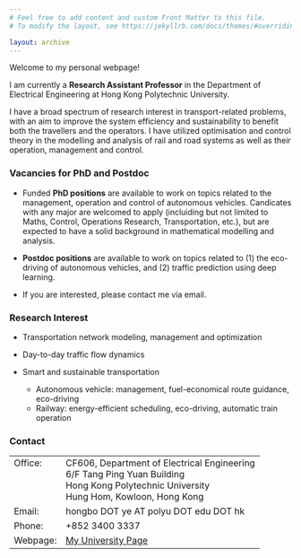 ```yaml
---
# Feel free to add content and custom Front Matter to this file.
# To modify the layout, see https://jekyllrb.com/docs/themes/#overriding-theme-defaults

layout: archive
---
```


Welcome to my personal webpage!

I am currently a **Research Assistant Professor** in the Department of Electrical Engineering at Hong Kong Polytechnic University.

I have a broad spectrum of research interest in transport-related problems, with an aim to improve the system efficiency and sustainability to benefit both the travellers and the operators.  I have utilized optimisation and control theory in the modelling and analysis of rail and road systems as well as their operation, management and control.

### Vacancies for PhD and Postdoc

- Funded **PhD positions** are available to work on topics related to the management, operation and control of autonomous vehicles. Candicates with any major are welcomed to apply (incluiding but not limited to Maths, Control, Operations Research, Transportation, etc.), but are expected to have a solid background in mathematical modelling and analysis.

- **Postdoc positions** are available to work on topics related to (1) the eco-driving of autonomous vehicles, and (2) traffic prediction using deep learning.

- If you are interested, please contact me via email.

### Research Interest

- Transportation network modeling, management and optimization

- Day-to-day traffic flow dynamics

- Smart and sustainable transportation
  - Autonomous vehicle: management, fuel-economical route guidance, eco-driving
  - Railway: energy-efficient scheduling, eco-driving, automatic train operation

<!-- - Railway operation and control
# - Eco-driving (trains and cars) -->

### Contact

<table style="font-size: 16px; width: 100%; border: none;">
  <colgroup>
    <col style="width: 6px; border: none;">
    <col>
  </colgroup>
    
  <tr valign="top" style="border: none;">
    <td style="border: none;"> Office: <br> &nbsp; <br> &nbsp; <br> &nbsp; </td>
    <td style="border: none;"> CF606, Department of Electrical Engineering<br>6/F Tang Ping Yuan Building<br>Hong Kong Polytechnic University<br>Hung Hom, Kowloon, Hong Kong</td>
  </tr>
  <tr valign="top" style=" border: none;">
    <td style="border: none;"> Email: </td>
    <td style="border: none;"> hongbo DOT ye AT polyu DOT edu DOT hk </td>
  </tr>
  
  <tr valign="top" style=" border: none;">
    <td style="border: none;"> Phone: </td>
    <td style="border: none;"> +852 3400 3337 </td>
  </tr>
  
  <tr valign="top" style=" border: none;">
    <td style="border: none;"> Webpage: </td>
    <td style="border: none;"> <a href="http://www.ee.polyu.edu.hk/en/people_detail.php?name=YE%20Hongbo&cid=1&id=26023"> My University Page </a> </td>
  </tr>
  
</table>

